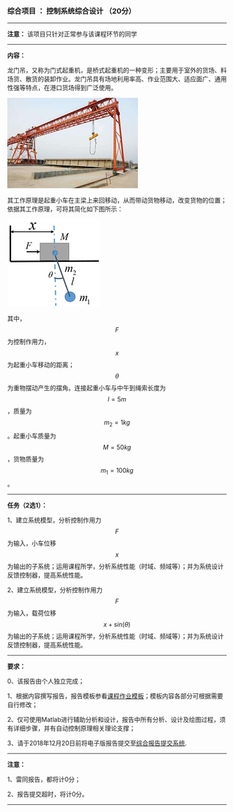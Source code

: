 ### 综合项目 ： 控制系统综合设计 （20分）

---

**注意：** 该项目只针对正常参与该课程环节的同学 

---
**内容：**

龙门吊，又称为门式起重机，是桥式起重机的一种变形；主要用于室外的货场、料场货、散货的装卸作业。龙门吊具有场地利用率高、作业范围大、适应面广、通用性强等特点，在港口货场得到广泛使用。

![龙门吊](PIC/龙门吊.jpg)

其工作原理是起重小车在主梁上来回移动，从而带动货物移动，改变货物的位置；依据其工作原理，可将其简化如下图所示：

![龙门吊](PIC/起重机.png)

其中，$$F$$为控制作用力，$$x$$为起重小车移动的距离；$$\theta$$为重物摆动产生的摆角。连接起重小车与中午到绳索长度为$$l=5m$$，质量为$$m_{2}=1kg$$。起重小车质量为$$M=50kg$$，货物质量为$$m_{1}=100kg$$。

---
**任务（2选1）：**

1、建立系统模型，分析控制作用力$$F$$为输入，小车位移$$x$$为输出的子系统；运用课程所学，分析系统性能（时域、频域等）；并为系统设计反馈控制器，提高系统性能。

2、建立系统模型，分析控制作用力$$F$$为输入，载荷位移$$x+sin(\theta)$$为输出的子系统；运用课程所学，分析系统性能（时域、频域等）；并为系统设计反馈控制器，提高系统性能。

---

**要求：**

0、该报告由个人独立完成；

1、根据内容撰写报告，报告模板参看[课程作业模板](http://www.liuchaos.cn/Mycourse/AutoControl/Materials/%E8%AF%BE%E7%A8%8B%E4%BD%9C%E4%B8%9A%E6%A8%A1%E6%9D%BF.doc)；模板内容各部分可根据需要自行修改；

2、仅可使用Matlab进行辅助分析和设计，报告中所有分析、设计及绘图过程，须有详细步骤，并有自动控制原理相关理论支撑；

3、请于2018年12月20日前将电子版报告提交至[综合报告提交系统](https://www.wjx.top/jq/30941466.aspx).

---

**注意：**

1、雷同报告，都将计0分；

2、报告提交超时，将计0分。


---

<script type="text/javascript"
src="http://cdn.mathjax.org/mathjax/latest/MathJax.js?config=TeX-AMS-MML_HTMLorMML">
</script>
